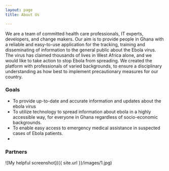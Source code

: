 ```yaml
---
layout: page
title: About Us

---
```

We are a team of committed health care professionals, IT experts, developers, and change makers. Our aim is to provide people in Ghana with a reliable and easy-to-use application for the tracking, training and disseminating of information to the general public about the Ebola virus. The virus has claimed thousands of lives in West Africa alone, and we would like to take action to stop Ebola from spreading. We created the platform with professionals of varied backgrounds, to ensure a disciplinary understanding as how best to implement precautionary measures for our country.
### Goals
+ To provide up-to-date and accurate information and updates about the ebola virus
+ To utilize technology to spread information about ebola in a highly accessible way, for everyone in Ghana regardless of socio-economic backgrounds.
+ To enable easy access to emergency medical assistance in suspected cases of Ebola patients.
+ 
### Partners

![My helpful screenshot]({{ site.url }}/images/1.jpg)
